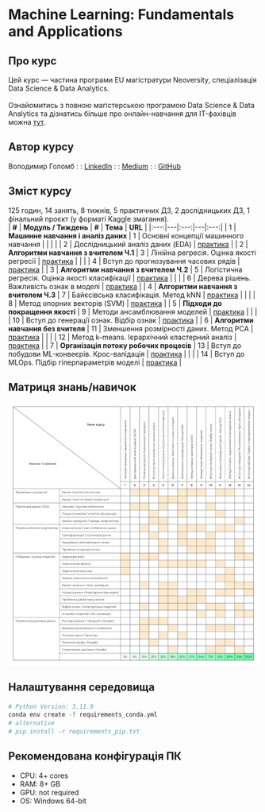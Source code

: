 # Machine Learning: Fundamentals and Applications

## Про курс
Цей курс — частина програми EU магістратури Neoversity, спеціалізація Data Science & Data Analytics.  
</br>
Ознайомитись з повною магістерською програмою Data Science & Data Analytics та дізнатись більше про онлайн-навчання для IT-фахівців можна [тут](https://i.goit.global/Juqlh).

## Автор курсу
Володимир Голомб : : [LinkedIn](https://www.linkedin.com/in/vholomb) : : [Medium](https://medium.com/@wldmrgml) : : [GitHub](https://github.com/woldemarg)

## Зміст курсу
125 годин, 14 занять, 8 тижнів, 5 практичних ДЗ, 2 дослідницьких ДЗ, 1 фінальний проєкт (у форматі Kaggle змагання).
</br>
| **#** | **Модуль / Тиждень** | **#** | **Тема** | **URL** |
|:---:|---|:---:|---|:---:|
| 1 | **Машинне навчання і аналіз даних** | 1 | Основні концепції машинного навчання |  |
|  |  | 2 | Дослідницький аналіз даних (EDA) | [практика](notebooks/mod_01_topic_02_pandas_eda.ipynb) |
| 2 | **Алгоритми навчання з вчителем Ч.1** | 3 | Лінійна регресія. Оцінка якості регресії | [практика](notebooks/mod_02_topic_03_linear_regression.ipynb) |
|  |  | 4 | Вступ до прогнозування часових рядів | [практика](notebooks/mod_02_topic_04_time_series.ipynb) |
| 3 | **Алгоритми навчання з вчителем Ч.2** | 5 | Логістична регресія. Оцінка якості класифікації | [практика](notebooks/mod_03_topic_05_logistic_regression.ipynb) |
|  |  | 6 | Дерева рішень. Важливість ознак в моделі | [практика](notebooks/mod_03_topic_06_decision_tree.ipynb) |
| 4 | **Алгоритми навчання з вчителем Ч.3** | 7 | Байєсівська класифікація. Метод kNN | [практика](notebooks/mod_04_topic_07_bayes_knn.ipynb) |
|  |  | 8 | Метод опорних векторів (SVM) | [практика](notebooks/mod_04_topic_08_svm.ipynb) |
| 5 | **Підходи до покращення якості** | 9 | Методи ансамблювання моделей | [практика](notebooks/mod_05_topic_09_ensembles.ipynb) |
|  |  | 10 | Вступ до генерації ознак. Відбір ознак | [практика](notebooks/mod_05_topic_10_feature_engineering.ipynb) |
| 6 | **Алгоритми навчання без вчителя** | 11 | Зменшення розмірності даних. Метод PCA | [практика](notebooks/mod_06_topic_11_pca.ipynb) |
|  |  | 12 | Метод k-means. Ієрархічний кластерний аналіз | [практика](notebooks/mod_06_topic_12_kmeans.ipynb) |
| 7 | **Організація потоку робочих процесів** | 13 | Вступ до побудови ML-конвеєрів. Крос-валідація | [практика](notebooks/mod_07_topic_13_mlpipe.ipynb) |
|  |  | 14 | Вступ до MLOps. Підбір гіперпараметрів моделі | [практика](notebooks/mod_07_topic_14_mlflow.ipynb) |

## Матриця знань/навичок
![course mtx](images/mlf_course_mtx.png)

## Налаштування середовища
```sh
# Python Version: 3.11.9
conda env create -f requirements_conda.yml
# alternative
# pip install -r requirements_pip.txt
```

## Рекомендована конфігурація ПК
- CPU: 4+ cores
- RAM: 8+ GB
- GPU: not required
- OS: Windows 64-bit

